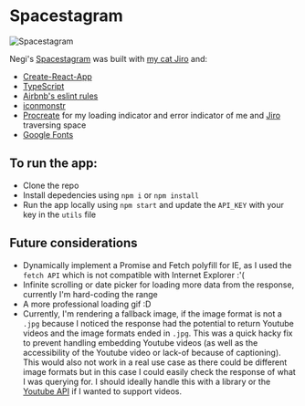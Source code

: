 # Spacestagram

![Spacestagram](https://i.imgur.com/qSGtbw8.png)

Negi's [Spacestagram](https://nuggetsnegin.github.io/spacestagram/) was built with [my cat Jiro](https://i.imgur.com/QVvbu5r.png) and:

- [Create-React-App](https://reactjs.org/docs/create-a-new-react-app.html)
- [TypeScript](https://www.typescriptlang.org/)
- [Airbnb's eslint rules](https://github.com/airbnb/javascript/tree/master/packages/eslint-config-airbnb)
- [iconmonstr](https://iconmonstr.com/license/)
- [Procreate](https://procreate.art/) for my loading indicator and error indicator of me and [Jiro](https://i.imgur.com/QVvbu5r.png) traversing space
- [Google Fonts](https://fonts.google.com/)

## To run the app:

- Clone the repo
- Install depedencies using `npm i` or `npm install`
- Run the app locally using `npm start` and update the `API_KEY` with your key in the `utils` file

## Future considerations

- Dynamically implement a Promise and Fetch polyfill for IE, as I used the `fetch API` which is not compatible with Internet Explorer :'(
- Infinite scrolling or date picker for loading more data from the response, currently I'm hard-coding the range
- A more professional loading gif :D
- Currently, I'm rendering a fallback image, if the image format is not a `.jpg` because I noticed the response had the potential to return Youtube videos and the image formats ended in `.jpg`. This was a quick hacky fix to prevent handling embedding Youtube videos (as well as the accessibility of the Youtube video or lack-of because of captioning). This would also not work in a real use case as there could be different image formats but in this case I could easily check the response of what I was querying for. I should ideally handle this with a library or the [Youtube API](https://developers.google.com/youtube/iframe_api_reference#Getting_Started) if I wanted to support videos.
